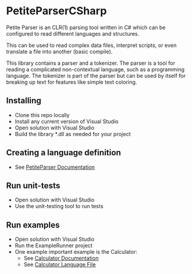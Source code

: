 # PetiteParserCSharp

Petite Parser is an CLR(1) parsing tool written in C#
which can be configured to read different languages and structures.

This can be used to read complex data files, interpret scripts,
or even translate a file into another (basic compile).

This library contains a parser and a tokenizer. The parser is a tool for
reading a complicated non-contextual language, such as a programming language.
The tokenizer is part of the parser but can be used by itself for
breaking up text for features like simple text coloring.

## Installing

- Clone this repo locally
- Install any current version of Visual Studio
- Open solution with Visual Studio
- Build the library *.dll as needed for your project

## Creating a language definition

- See [PetiteParser Documentation](./PetiteParser/PetiteParser/Documentation/README.md)

## Run unit-tests

- Open solution with Visual Studio
- Use the unit-testing tool to run tests

## Run examples

- Open solution with Visual Studio
- Run the ExampleRunner project
- One example important example is the Calculator:
  - See [Calculator Documentation](./PetiteParser/Examples/Calculator/README.md)
  - See [Calculator Language File](./PetiteParser/Examples/Calculator/Calculator.lang)
